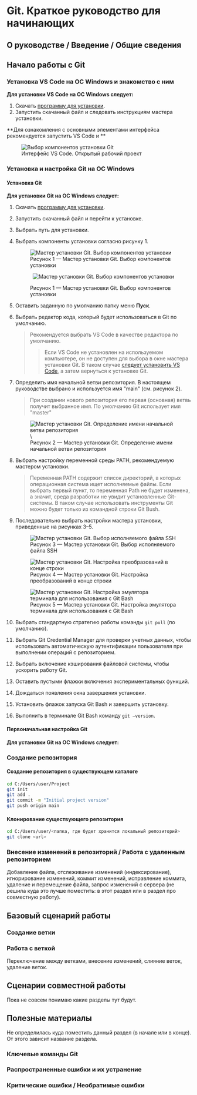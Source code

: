 # Git. Краткое руководство для начинающих

## О руководстве / Введение / Общие сведения

## Начало работы с Git

### Установка VS Code на ОС Windows и знакомство с ним

**Для установки VS Code на ОС Windows следует:**

1. Скачать [программу для установки](https://code.visualstudio.com/).
1. Запустить скачанный файл и следовать инструкциям мастера установки.

**Для ознакомления с основными элементами интерфейса рекомендуется запустить VS Code и **

<p align="center">
   <figure>
    <img src="./images/VS-Code-интерфейс.png" 
    alt="Выбор компонентов установки Git"/>
    <figcaption>Интерфейс VS Code. Открытый рабочий проект</figcaption>
    </figure>
</p>

### Установка и настройка Git на ОС Windows

#### Установка Git

**Для установки Git на ОС Windows следует:**

1. Скачать [программу для установки](https://git-scm.com/downloads/win).
1. Запустить скачанный файл и перейти к установке.
1. Выбрать путь для установки.
1. Выбрать компоненты установки согласно рисунку 1.

   <p align="center">
    <figure>
     <img src="./images/Git-выбор-компонентов-установки.png" 
     alt="Мастер установки Git. Выбор компонентов установки"/>
     <figcaption> Рисунок 1 — Мастер установки Git. Выбор компонентов установки</figcaption>
    </figure>
   </p>

   <figure>
       <p align="center">
          <img src="./images/Git-выбор-компонентов-установки.png" 
           alt="Мастер установки Git. Выбор компонентов установки"/>
                 <figcaption> Рисунок 1 — Мастер установки Git. Выбор компонентов установки</figcaption>
       </p>
   </figure>
   
1. Оставить заданную по умолчанию папку меню **Пуск**.
1. Выбрать редактор кода, который будет использоваться в Git по умолчанию.
      > Рекомендуется выбрать VS Code в качестве редактора по умолчанию.
      >>Если VS Code не установлен на используемом компьютере, он не доступен для выбора в окне мастера установки Git.
        В таком случае [следует установить VS Code](#установка-vs-code-на-ос-windows-и-знакомство-с-ним), а затем вернуться к установке Git.
1. Определить имя начальной ветви репозитория. В настоящем руководстве выбрано и используется имя "main" (см. рисунок 2).
      >При создании нового репозитория его первая (основная) ветвь получит выбранное имя.
       По умолчанию Git использует имя "master"

   <p align="center">
    <figure>
    <img src="./images/Git-имя-начальной-ветки.png" 
    alt="Мастер установки Git. Определение имени начальной ветви репозитория"/>\
        <figcaption>Рисунок 2 — Мастер установки Git. Определение имени начальной ветви репозитория</figcaption>
    </figure>
   </p>

1. Выбрать настройку переменной среды PATH, рекомендуемую мастером установки.
     > Переменная PATH содержит список директорий, в которых операционная система ищет исполняемые файлы.
     Если выбрать первый пункт, то переменная Path не будет изменена, а значит, среда разработки не увидит установленные Git-системы. В таком случае использовать инструменты Git можно будет только из командной строки Git Bush.
1. Последовательно выбрать настройки мастера установки, приведенные на рисунках 3–5.
   <p align="center">
    <figure>
    <img src="./images/Git-SSH.png" 
    alt="Мастер установки Git. Выбор исполняемого файла SSH"/>
    <figcaption>Рисунок 3 — Мастер установки Git. Выбор исполняемого файла SSH</figcaption>
    </figure>
   </p>

   <p align="center">
    <figure>
    <img src="./images/Git-конец-строки.png" 
    alt="Мастер установки Git. Настройка преобразований в конце строки"/>
        <figcaption>Рисунок 4 — Мастер установки Git. Настройка преобразований в конце строки</figcaption>
    </figure>
   </p>

   <p align="center">
    <figure>
    <img src="./images/Git-терминал.png" 
    alt="Мастер установки Git. Настройка эмулятора терминала для использования с Git Bash"/>
    <figcaption>Рисунок 5 — Мастер установки Git. Настройка эмулятора терминала для использования с Git Bash</figcaption>
    </figure>
   </p>

1. Выбрать стандартную стратегию работы команды `git pull` (по умолчанию).
1. Выбрать  Git Credential Manager для проверки учетных данных, чтобы использовать автоматическую аутентификации пользователя при выполнении операций с репозиторием.
1. Выбрать включение кэширования файловой системы, чтобы ускорить работу Git.
1. Оставить пустыми флажки включения экспериментальных функций.
1. Дождаться появления окна завершения установки.
1. Установить флажок запуска Git Bash и завершить установку.
1. Выполнить в терминале Git Bash команду `git –version`.

#### Первоначальная настройка Git



**Для установки Git на ОС Windows следует:**

### Создание репозитория

#### Создание репозитория в существующем каталоге

```bash
cd C:/Users/user/Project
git init
git add .
git commit -m "Initial project version"
git push origin main
```

#### Клонирование существующего репозитория

```bash
cd C:/Users/user/<папка, где будет хранится локальный репозиторий>
git clone <url>
```

### Внесение изменений в репозиторий / Работа с удаленным репозиторием

Добавление файла, отслеживание изменений (индексирование),
игнорирование изменений, коммит изменений, исправление коммита,
удаление и перемещение файла, запрос изменений с сервера (не решила куда это лучше поместить: в этот раздел или в раздел про совместную работу).

## Базовый сценарий работы

### Создание ветки

### Работа с веткой

Переключение между ветками, внесение изменений, слияние веток, удаление веток.

####

## Сценарии совместной работы

Пока не совсем понимаю какие разделы тут будут.

## Полезные материалы

Не определилась куда поместить данный раздел (в начале или в конце).
От этого зависит название раздела.

### Ключевые команды Git

### Распространенные ошибки и их устранение

### Критические ошибки / Необратимые ошибки

